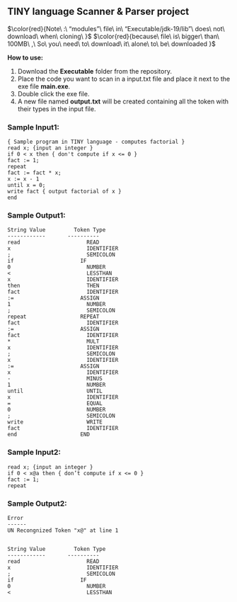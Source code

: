 ## TINY language Scanner & Parser project



$\color{red}{Note\ :\ “modules”\ file\ in\ “Executable/jdk-19/lib”\ does\ not\ download\ when\ cloning\ }$
$\color{red}{because\ file\ is\ bigger\ than\ 100MB\ ,\ So\ you\ need\ to\ download\ it\ alone\ to\ be\ downloaded }$




**How to use:**
1. Download the **Executable** folder from the repository.
2. Place the code you want to scan in a input.txt file and place it next to the exe file **main.exe**.
3. Double click the exe file.
4. A new file named **output.txt** will be created containing all the token with their types in the input file.

### Sample Input1:

```
{ Sample program in TINY language - computes factorial }
read x; {input an integer }
if 0 < x then { don't compute if x <= 0 }
fact := 1;
repeat
fact := fact * x;
x := x - 1
until x = 0;
write fact { output factorial of x }
end
```

### Sample Output1:

```
String Value 	     Token Type
------------       ----------
read			         READ
x			             IDENTIFIER
;			             SEMICOLON
if			           IF
0			             NUMBER
<			             LESSTHAN
x			             IDENTIFIER
then			         THEN
fact			         IDENTIFIER
:=			           ASSIGN
1			             NUMBER
;			             SEMICOLON
repeat			       REPEAT
fact			         IDENTIFIER
:=			           ASSIGN
fact			         IDENTIFIER
*			             MULT
x			             IDENTIFIER
;			             SEMICOLON
x			             IDENTIFIER
:=			           ASSIGN
x			             IDENTIFIER
-			             MINUS
1			             NUMBER
until			         UNTIL
x			             IDENTIFIER
=			             EQUAL
0			             NUMBER
;			             SEMICOLON
write			         WRITE
fact			         IDENTIFIER
end			           END

```

### Sample Input2:
```
read x; {input an integer }
if 0 < x@a then { don’t compute if x <= 0 }
fact := 1;
repeat

```

### Sample Output2:
```
Error
------
UN Recongnized Token "x@" at line 1


String Value 	     Token Type
------------       ----------
read			         READ
x			             IDENTIFIER
;			             SEMICOLON
if			           IF
0			             NUMBER
<			             LESSTHAN

```
